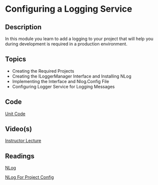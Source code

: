 # Configuring a Logging Service
## Description
In this module you learn to add a logging to your project that will help you during development is required in a production environment.
## Topics

*   Creating the Required Projects
*   Creating the ILoggerManager Interface and Installing NLog
*   Implementing the Interface and Nlog.Config File
*   Configuring Logger Service for Logging Messages

## Code

[Unit Code](https://github.com/kaw393939/SchoolAPI/tree/Module5)

## Video(s)

[Instructor Lecture](https://youtu.be/x6x8vQDuuYs)

## Readings

[NLog](https://nlog-project.org)  

[NLog For Project Config](https://code-maze.com/net-core-web-development-part3/)
